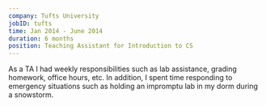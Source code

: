 ```yaml
---
company: Tufts University
jobID: tufts
time: Jan 2014 - June 2014
duration: 6 months
position: Teaching Assistant for Introduction to CS
---
```

As a TA I had weekly responsibilities such as lab assistance, grading homework, office hours<!--break-->, etc.  In addition, I spent time responding to emergency situations such as holding an impromptu lab in my dorm during a snowstorm.

